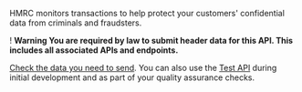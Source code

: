 HMRC monitors transactions to help protect your customers' confidential data from criminals and fraudsters.

<div class="govuk-warning-text warning-icon-fix">
  <span class="govuk-warning-text__icon warning-icon-ui-fix" aria-hidden="true">!</span>
  <strong class="govuk-warning-text__text">
    <span class="govuk-warning-text__assistive">Warning</span>
    You are required by law to submit header data for this API. This includes all associated APIs and endpoints.
  </strong>
</div>

[Check the data you need to send](https://developer.service.hmrc.gov.uk/guides/fraud-prevention/#why-you-must-send-data). 
You can also use the [Test API](https://developer.service.hmrc.gov.uk/api-documentation/docs/api/service/txm-fph-validator-api/1.0) during initial development and as part of your quality assurance checks.


